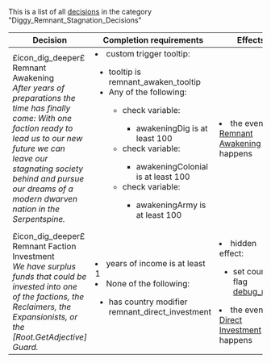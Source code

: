 This is a list of all [decisions](decisions.md) in the category "Diggy_Remnant_Stagnation_Decisions"

| Decision | Completion requirements | Effects | Requirements to appear |
| ----- | ------ | ----- | ------ |
| <a name="remnant_awaken">£icon_dig_deeper£ Remnant Awakening</a><br />*After years of preparations the time has finally come: With one faction ready to lead us to our new future we can leave our stagnating society behind and pursue our dreams of a modern dwarven nation in the Serpentspine.* | <li>custom trigger tooltip:</li><ul><li>tooltip is remnant_awaken_tooltip</li><li>Any of the following:</li><ul><li>check variable:</li><ul><li>awakeningDig is at least 100</li></ul><li>check variable:</li><ul><li>awakeningColonial is at least 100</li></ul><li>check variable:</li><ul><li>awakeningArmy is at least 100</li></ul></ul></ul> | <li>the event [The Remnant Awakening](../events/the_remnant_awakening.md) happens</li> | <li>has disaster remnant_stagnation_disaster</li> |
| <a name="remnant_awaken_direct_investment">£icon_dig_deeper£ Remnant Faction Investment</a><br />*We have surplus funds that could be invested into one of the factions, the Reclaimers, the Expansionists, or the [Root.GetAdjective] Guard.* | <li>years of income is at least 1</li><li>None of the following:</li><ul><li>has country modifier remnant_direct_investment</li></ul> | <li>hidden effect:</li><ul><li>set country flag [debug_menu](../flags/debug_menu.md)</li></ul><li>the event [Direct Investment](../events/direct_investment.md) happens</li> | <li>has disaster remnant_stagnation_disaster</li><li>None of the following:</li><ul><li>has country flag [debug_menu](../flags/debug_menu.md)</li></ul> |
